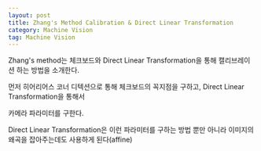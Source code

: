 ```yaml
---
layout: post
title: Zhang's Method Calibration & Direct Linear Transformation
category: Machine Vision
tag: Machine Vision
---
```


Zhang's method는 체크보드와 Direct Linear Transformation을 통해 캘리브레이션 하는 방법을 소개한다.

먼저 히어리어스 코너 디텍션으로 통해 체크보드의 꼭지점을 구하고, Direct Linear Transformation을 통해서

카메라 파라미터를 구한다.

Direct Linear Transformation은 이런 파라미터를 구하는 방법 뿐만 아니라 이미지의 왜곡을 잡아주는데도 사용하게 된다(affine)
